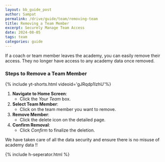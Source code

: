 ```yaml
---
layout: bb_guide_post
author: Sampat
permalink: /drive/guide/team/removing-team
title: Removing a Team Member
excerpt: Securely Manage Team Access
date: 2024-08-05
tags: team
categories: guide
---
```


If a coach or team member leaves the academy, you can easily remove their access. They no longer have access to any academy data once removed.

### Steps to Remove a Team Member

{% include yt-shorts.html videoid='gJRqdp1lzhU'%} 


1. **Navigate to Home Screen**:
   - Click the *Your Team* box.
2. **Select Team Member**:
   - Click on the team member you want to remove.
3. **Remove Member**:
   - Click the delete icon on the detailed page.
4. **Confirm Removal**:
   - Click *Confirm* to finalize the deletion.

We have taken care of all the data security and ensure there is no misuse of academy data !!

{% include h-seperator.html %}
